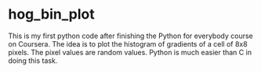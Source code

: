 # hog_bin_plot
This is my first python code after finishing the Python for everybody course on Coursera.
The idea is to plot the histogram of gradients of a cell of 8x8 pixels. The pixel values are random values.
Python is much easier than C in doing this task.
